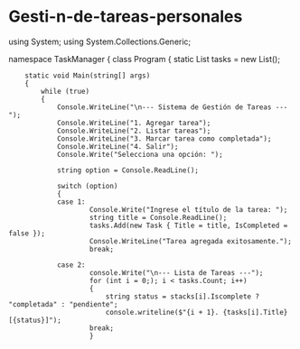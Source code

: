 # Gesti-n-de-tareas-personales

using System;
using System.Collections.Generic;

namespace TaskManager
{
    class Program
    {
        static List<Task> tasks = new List<Task>();

        static void Main(string[] args)
        {
            while (true)
            {
                Console.WriteLine("\n--- Sistema de Gestión de Tareas ---");
                Console.WriteLine("1. Agregar tarea");
                Console.WriteLine("2. Listar tareas");
                Console.WriteLine("3. Marcar tarea como completada");
                Console.WriteLine("4. Salir");
                Console.Write("Selecciona una opción: ");

                string option = Console.ReadLine();

                switch (option)
                {
                case 1:
                        Console.Write("Ingrese el título de la tarea: ");
                        string title = Console.ReadLine();
                        tasks.Add(new Task { Title = title, IsCompleted = false });
                        Console.WriteLine("Tarea agregada exitosamente.");
                        break;

                case 2: 
                        console.Write("\n--- Lista de Tareas ---");
                        for (int i = 0;); i < tasks.Count; i++)
                        {
                            string status = stacks[i].Iscomplete ? "completada" : "pendiente"; 
                            console.writeline($"{i + 1}. {tasks[i].Title} [{status}]");
                        break;
                        }